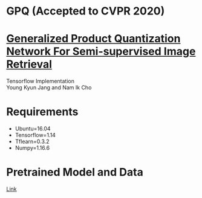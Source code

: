 # GPQ (Accepted to CVPR 2020)

# [Generalized Product Quantization Network For Semi-supervised Image Retrieval](https://arxiv.org/abs/2002.11281)
Tensorflow Implementation  
Young Kyun Jang and Nam Ik Cho

# Requirements
- Ubuntu=16.04
- Tensorflow=1.14
- Tflearn=0.3.2
- Numpy=1.16.6

# Pretrained Model and Data
<a href="https://drive.google.com/open?id=1BfyXFvcMMBhD2jWVNF_kFaFE5uNgpqII">Link</a> 
